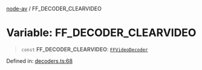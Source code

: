 [node-av](../globals.md) / FF\_DECODER\_CLEARVIDEO

# Variable: FF\_DECODER\_CLEARVIDEO

> `const` **FF\_DECODER\_CLEARVIDEO**: [`FFVideoDecoder`](../type-aliases/FFVideoDecoder.md)

Defined in: [decoders.ts:68](https://github.com/seydx/av/blob/f8631fc881b394300b1479f511d55cf1c370a87f/src/constants/decoders.ts#L68)
